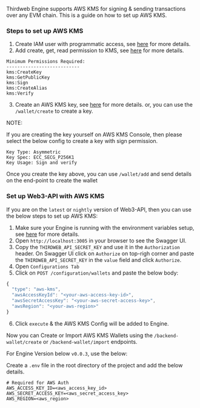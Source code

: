 Thirdweb Engine supports AWS KMS for signing & sending transactions over any EVM chain. This is a guide on how to set up AWS KMS.

### Steps to set up AWS KMS

1. Create IAM user with programmatic access, see [here](https://docs.aws.amazon.com/IAM/latest/UserGuide/id_users_create.html#id_users_create_console) for more details.
2. Add create, get, read permission to KMS, see [here](https://docs.aws.amazon.com/kms/latest/developerguide/control-access.html) for more details.

```
Minimum Permissions Required:
---------------------------
kms:CreateKey
kms:GetPublicKey
kms:Sign
kms:CreateAlias
kms:Verify
```

3. Create an AWS KMS key, see [here](https://docs.aws.amazon.com/kms/latest/developerguide/create-keys.html) for more details. or, you can use the `/wallet/create` to create a key.

NOTE:

If you are creating the key yourself on AWS KMS Console, then please select the below config to create a key with sign permission.

```
Key Type: Asymmetric
Key Spec: ECC_SECG_P256K1
Key Usage: Sign and verify
```

Once you create the key above, you can use `/wallet/add` and send details on the end-point to create the wallet

### Set up Web3-API with AWS KMS

If you are on the `latest` or `nightly` version of Web3-API, then you can use the below steps to set up AWS KMS:

1. Make sure your Engine is running with the environment variables setup, see [here](../1-user-guide.md) for more details.
2. Open `http://localhost:3005` in your browser to see the Swagger UI.
3. Copy the `THIRDWEB_API_SECRET_KEY` and use it in the `Authorization` header. On Swagger UI click on `Authorize` on top-righ corner and paste the `THIRDWEB_API_SECRET_KEY` in the `value` field and click `Authorize`.
4. Open `Configurations Tab`
5. Click on `POST /configuration/wallets` and paste the below body:

```js
{
  "type": "aws-kms",
  "awsAccessKeyId": "<your-aws-access-key-id>",
  "awsSecretAccessKey": "<your-aws-secret-access-key>",
  "awsRegion": "<your-aws-region>"
}
```

6. Click `execute` & the AWS KMS Config will be added to Engine.

Now you can Create or Import AWS KMS Wallets using the `/backend-wallet/create` or `/backend-wallet/import` endpoints.

For Engine Version below `v0.0.3`, use the below:

Create a `.env` file in the root directory of the project and add the below details.

```
# Required for AWS Auth
AWS_ACCESS_KEY_ID=<aws_access_key_id>
AWS_SECRET_ACCESS_KEY=<aws_secret_access_key>
AWS_REGION=<aws_region>
```
